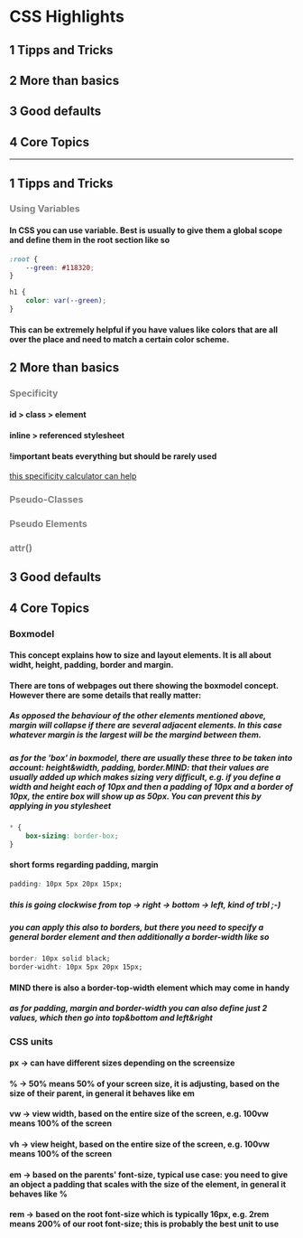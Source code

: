# CSS Highlights
## 1 Tipps and Tricks
## 2 More than basics
## 3 Good defaults
## 4 Core Topics
___
## 1 Tipps and Tricks
### <span style="color:grey">Using Variables</span>
#### In CSS you can use variable. Best is usually to give them a global scope and define them in the root section like so
``` CSS
:root {
    --green: #118320;
}

h1 {
    color: var(--green);
}
```
#### This can be extremely helpful if you have values like colors that are all over the place and need to match a certain color scheme.
## 2 More than basics
### <span style="color:grey">Specificity</span>
#### id > class > element
#### inline > referenced stylesheet
#### !important beats everything but should be rarely used 
[this specificity calculator can help](https://specificity.keegan.st/)
### <span style="color:grey">Pseudo-Classes</span>
### <span style="color:grey">Pseudo Elements</span>
### <span style="color:grey">attr()</span>

## 3 Good defaults

## 4 Core Topics
### Boxmodel
#### This concept explains how to size and layout elements. It is all about widht, height, padding, border and margin.
#### There are tons of webpages  out there showing the boxmodel concept. However there are some details that really matter:
##### As opposed the behaviour of the other elements mentioned above, margin will collapse if there are several adjacent elements. In this case whatever margin is the largest will be the margind between them.
##### as for the 'box' in boxmodel, there are usually these three to be taken into account: height&width, padding, border.MIND: that their values are usually added up which makes sizing very difficult, e.g. if you define a width and height each of 10px and then a padding of 10px and a border of 10px, the entire box will show up as 50px. You can prevent this by applying in you stylesheet 
``` CSS
* {
    box-sizing: border-box;
}
```
#### short forms regarding padding, margin
``` CSS
padding: 10px 5px 20px 15px;
```
##### this is going clockwise from top -> right -> bottom -> left, kind of trbl ;-)
##### you can apply this also to borders, but there you need to specify a general border element and then additionally a border-width like so
``` CSS
border: 10px solid black;
border-widht: 10px 5px 20px 15px;
```
#### MIND there is also a border-top-width element which may come in handy
##### as for padding, margin and border-width you can also define just 2 values, which then go into top&bottom and left&right
### CSS units
#### px -> can have different sizes depending on the screensize
#### % -> 50% means 50% of your screen size, it is adjusting, based on the size of their parent, in general it behaves like em
#### vw -> view width, based on the entire size of the screen, e.g. 100vw means 100% of the screen
#### vh -> view height, based on the entire size of the screen, e.g. 100vw means 100% of the screen
#### em -> based on the parents' font-size, typical use case: you need to give an object a padding that scales with the size of the element, in general it behaves like %
#### rem -> based on the root font-size which is typically 16px, e.g. 2rem means 200% of our root font-size; this is probably the best unit to use